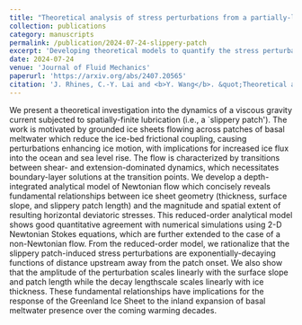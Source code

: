 ```yaml
---
title: "Theoretical analysis of stress perturbations from a partially-lubricated viscous gravity current"
collection: publications
category: manuscripts
permalink: /publication/2024-07-24-slippery-patch
excerpt: 'Developing theoretical models to quantify the stress perturbation for a viscous current moving over a no-slip boundary with a finite-size slippery patch'
date: 2024-07-24
venue: 'Journal of Fluid Mechanics'
paperurl: 'https://arxiv.org/abs/2407.20565'
citation: 'J. Rhines, C.-Y. Lai and <b>Y. Wang</b>. &quot;Theoretical analysis of stress perturbations from a partially-lubricated viscous gravity current.&quot; <i>arXiv preprint arXiv:2407.20565</i>.'
---
```


We present a theoretical investigation into the dynamics of a viscous gravity current subjected to spatially-finite lubrication (i.e., a `slippery patch'). The work is motivated by grounded ice sheets flowing across patches of basal meltwater which reduce the ice-bed frictional coupling, causing perturbations enhancing ice motion, with implications for increased ice flux into the ocean and sea level rise. The flow is characterized by transitions between shear- and extension-dominated dynamics, which necessitates boundary-layer solutions at the transition points. We develop a depth-integrated analytical model of Newtonian flow which concisely reveals fundamental relationships between ice sheet geometry (thickness, surface slope, and slippery patch length) and the magnitude and spatial extent of resulting horizontal deviatoric stresses. This reduced-order analytical model shows good quantitative agreement with numerical simulations using 2-D Newtonian Stokes equations, which are further extended to the case of a non-Newtonian flow. From the reduced-order model, we rationalize that the slippery patch-induced stress perturbations are exponentially-decaying functions of distance upstream away from the patch onset. We also show that the amplitude of the perturbation scales linearly with the surface slope and patch length while the decay lengthscale scales linearly with ice thickness. These fundamental relationships have implications for the response of the Greenland Ice Sheet to the inland expansion of basal meltwater presence over the coming warming decades.
